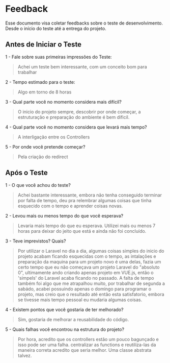 # Feedback
Esse documento visa coletar feedbacks sobre o teste de desenvolvimento. Desde o início do teste até a entrega do projeto.

## Antes de Iniciar o Teste

1 - Fale sobre suas primeiras impressões do Teste:
> Achei um teste bem interessante, com um conceito bom para trabalhar

2 - Tempo estimado para o teste:
> Algo em torno de 8 horas

3 - Qual parte você no momento considera mais difícil?
> O inicio do projeto sempre, descobrir por onde começar, a estruturação e preparação do ambiente é bem dificil.

4 - Qual parte você no momento considera que levará mais tempo?
> A interligação entre os Controllers

5 - Por onde você pretende começar?
> Pela criação do redirect


## Após o Teste

1 - O que você achou do teste?
> Achei bastante interessante, embora não tenha conseguido terminar por falta de tempo, deu pra relembrar algumas coisas que tinha esquecido com o tempo e aprender coisas novas.

2 - Levou mais ou menos tempo do que você esperava?
> Levaria mais tempo do que eu esperava. Utilizei mais ou menos 7 horas para deixar do jeito que está e ainda não foi concluído.

3 - Teve imprevistos? Quais?
> Por utilizar o Laravel no dia a dia, algumas coisas simples do inicio do projeto acabam ficando esquecidas com o tempo, as intalações e preparação da maquina para um projeto novo é uma delas, fazia um certo tempo que eu não começava um projeto Laravel do "absoluto 0", ultimamente ando criando apenas projeto em VUE.js, então o 'simpels' do Laravel acaba ficando no passado.
> A falta de tempo também foi algo que me atrapalhou muito, por trabalhar de segunda a sabádo, acabei possuindo apenas o domingo para programar o projeto, mas creio que o resultado até então esta satisfatorio, embora se tivesse mais tempo pessoal eu mudaria algumas coisas.

4 - Existem pontos que você gostaria de ter melhorado?
> Sim, gostaria de melhorar a reusabilidade do código.

5 - Quais falhas você encontrou na estrutura do projeto?
> Por hora, acredito que os controllers estão um pouco bagunçado e isso pode ser uma falha. centralizar as functions e reutiliza-las da maneira correta acredito que seria melhor. Uma classe abstrata talvez.
